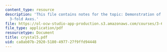```yaml
---
content_type: resource
description: 'This file contains notes for the topic: Demonstration of 2-fold and
  3-fold Axes.'
file: https://ol-ocw-studio-app-production.s3.amazonaws.com/courses/3-60-symmetry-structure-and-tensor-properties-of-materials-fall-2005/ca8ab07b29205180497727f9ffd94448_crystal5.pdf
file_type: application/pdf
resourcetype: Document
title: crystal5.pdf
uid: ca8ab07b-2920-5180-4977-27f9ffd94448
---
```

